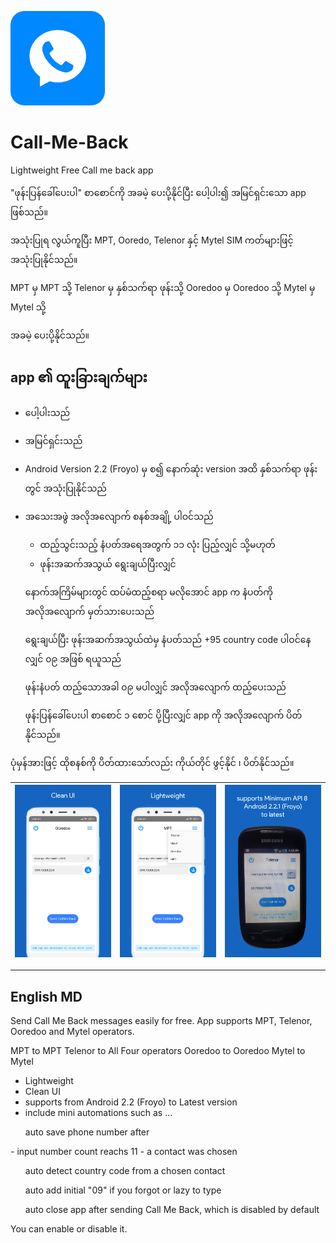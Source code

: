 <img src="https://raw.githubusercontent.com/kaungkhantjc/Call-Me-Back/master/screenshots/ic_launcher.png" width="30%"> </img>

# Call-Me-Back
Lightweight Free Call me back app 

"ဖုန်းပြန်ခေါ်ပေးပါ" စာစောင်ကို  အခမဲ့ ပေးပို့နိုင်ပြီး ပေါ့ပါး၍ အမြင်ရှင်းသော app ဖြစ်သည်။

အသုံးပြုရ လွယ်ကူပြီး MPT, Ooredo, Telenor နှင့် Mytel SIM ကတ်များဖြင့် အသုံးပြုနိုင်သည်။

MPT         မှ      MPT သို့
Telenor     မှ      နှစ်သက်ရာ ဖုန်းသို့
Ooredoo     မှ      Ooredoo သို့
Mytel       မှ      Mytel သို့

အခမဲ့ ပေးပို့နိုင်သည်။

app ၏ ထူးခြားချက်များ
--------------------
- ပေါ့ပါးသည်
- အမြင်ရှင်းသည်
- Android Version 2.2 (Froyo) မှ စ၍ နောက်ဆုံး version အထိ နှစ်သက်ရာ ဖုန်းတွင် အသုံးပြုနိုင်သည်
- အသေးအဖွဲ အလိုအလျောက် စနစ်အချို့ ပါဝင်သည်

   - ထည့်သွင်းသည့် နံပတ်အရေအတွက် ၁၁ လုံး ပြည့်လျှင် သို့မဟုတ်
   - ဖုန်းအဆက်အသွယ် ရွေးချယ်ပြီးလျှင်
<ul> နောက်အကြိမ်များတွင် ထပ်မံထည့်စရာ မလိုအောင် app က နံပတ်ကို အလိုအလျောက် မှတ်သားပေးသည်</ul>

<ul> ရွေးချယ်ပြီး ဖုန်းအဆက်အသွယ်ထဲမှ နံပတ်သည် +95 country code ပါဝင်နေလျှင် ၀၉ အဖြစ် ရယူသည်</ul>

<ul> ဖုန်းနံပတ် ထည့်သောအခါ ၀၉ မပါလျှင် အလိုအလျောက် ထည့်ပေးသည် </ul>

<ul> ဖုန်းပြန်ခေါ်ပေးပါ စာစောင် ၁ စောင် ပို့ပြီးလျှင် app ကို အလိုအလျောက် ပိတ်နိုင်သည်။ </ul>
ပုံမှန်အားဖြင့် ထိုစနစ်ကို ပိတ်ထားသော်လည်း ကိုယ်တိုင် ဖွင့်နိုင် ၊ ပိတ်နိုင်သည်။


| ![img](https://raw.githubusercontent.com/kaungkhantjc/Call-Me-Back/master/screenshots/1.png) | ![img](https://raw.githubusercontent.com/kaungkhantjc/Call-Me-Back/master/screenshots/2.png) | ![img](https://raw.githubusercontent.com/kaungkhantjc/Call-Me-Back/master/screenshots/4.png) |
|---|---|---|
-------------------------------------


English MD
----------

Send Call Me Back messages easily for free. 
App supports MPT, Telenor, Ooredoo and Mytel operators.

MPT          to        MPT
Telenor      to        All Four operators
Ooredoo      to        Ooredoo
Mytel        to        Mytel

- Lightweight
- Clean UI
- supports from Android 2.2 (Froyo) to Latest version
- include mini automations such as ...

<ul> auto save phone number after </ul>
   - input number count reachs 11
   - a contact was chosen

<ul> auto detect country code from a chosen contact </ul>
<ul> auto add initial "09" if you forgot or lazy to type </ul>

<ul> auto close app after sending Call Me Back, which is disabled by default</ul>
You can enable or disable it.
